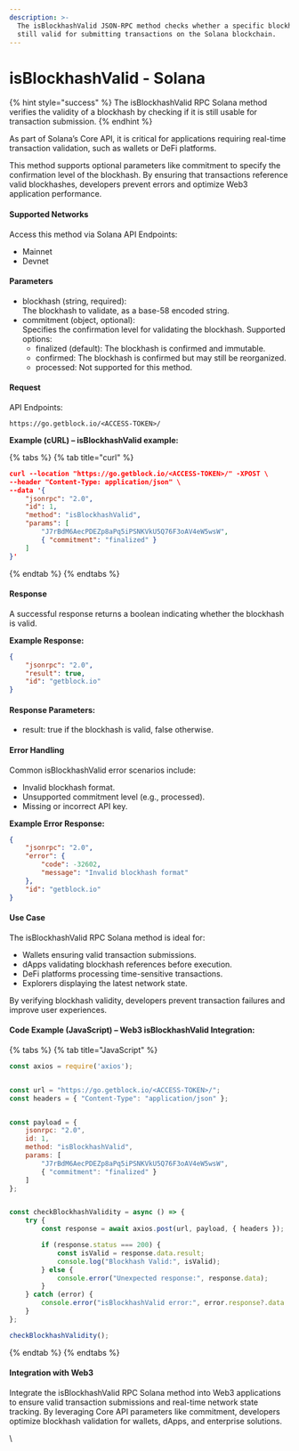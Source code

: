 ```yaml
---
description: >-
  The isBlockhashValid JSON-RPC method checks whether a specific blockhash is
  still valid for submitting transactions on the Solana blockchain.
---
```


# isBlockhashValid - Solana

{% hint style="success" %}
The isBlockhashValid RPC Solana method verifies the validity of a blockhash by checking if it is still usable for transaction submission.
{% endhint %}

&#x20;As part of Solana’s Core API, it is critical for applications requiring real-time transaction validation, such as wallets or DeFi platforms.

This method supports optional parameters like commitment to specify the confirmation level of the blockhash. By ensuring that transactions reference valid blockhashes, developers prevent errors and optimize Web3 application performance.

#### Supported Networks

Access this method via Solana API Endpoints:

* Mainnet
* Devnet

#### Parameters

* blockhash (string, required):\
  The blockhash to validate, as a base-58 encoded string.
* commitment (object, optional):\
  Specifies the confirmation level for validating the blockhash. Supported options:
  * finalized (default): The blockhash is confirmed and immutable.
  * confirmed: The blockhash is confirmed but may still be reorganized.
  * processed: Not supported for this method.

#### Request

API Endpoints:

```
https://go.getblock.io/<ACCESS-TOKEN>/
```

**Example (cURL) – isBlockhashValid example:**

{% tabs %}
{% tab title="curl" %}
```json
curl --location "https://go.getblock.io/<ACCESS-TOKEN>/" -XPOST \
--header "Content-Type: application/json" \
--data '{
    "jsonrpc": "2.0",
    "id": 1,
    "method": "isBlockhashValid",
    "params": [
        "J7rBdM6AecPDEZp8aPq5iPSNKVkU5Q76F3oAV4eW5wsW",
        { "commitment": "finalized" }
    ]
}'
```
{% endtab %}
{% endtabs %}

#### Response

A successful response returns a boolean indicating whether the blockhash is valid.

**Example Response:**

```json
{  
    "jsonrpc": "2.0",  
    "result": true,  
    "id": "getblock.io"  
}
```

#### Response Parameters:

* result: true if the blockhash is valid, false otherwise.

#### Error Handling

Common isBlockhashValid error scenarios include:

* Invalid blockhash format.
* Unsupported commitment level (e.g., processed).
* Missing or incorrect API key.

**Example Error Response:**

```json
{  
    "jsonrpc": "2.0",  
    "error": {  
        "code": -32602,  
        "message": "Invalid blockhash format"  
    },  
    "id": "getblock.io"  
}
```

#### Use Case

The isBlockhashValid RPC Solana method is ideal for:

* Wallets ensuring valid transaction submissions.
* dApps validating blockhash references before execution.
* DeFi platforms processing time-sensitive transactions.
* Explorers displaying the latest network state.

By verifying blockhash validity, developers prevent transaction failures and improve user experiences.

#### Code Example (JavaScript) – Web3 isBlockhashValid Integration:

{% tabs %}
{% tab title="JavaScript" %}
```javascript
const axios = require('axios');


const url = "https://go.getblock.io/<ACCESS-TOKEN>/"; 
const headers = { "Content-Type": "application/json" };


const payload = {
    jsonrpc: "2.0",
    id: 1, 
    method: "isBlockhashValid",
    params: [
        "J7rBdM6AecPDEZp8aPq5iPSNKVkU5Q76F3oAV4eW5wsW",
        { "commitment": "finalized" }
    ]
};


const checkBlockhashValidity = async () => {
    try {
        const response = await axios.post(url, payload, { headers });

        if (response.status === 200) {
            const isValid = response.data.result;
            console.log("Blockhash Valid:", isValid);
        } else {
            console.error("Unexpected response:", response.data);
        }
    } catch (error) {
        console.error("isBlockhashValid error:", error.response?.data || error.message);
    }
};

checkBlockhashValidity();

```
{% endtab %}
{% endtabs %}

#### Integration with Web3

Integrate the isBlockhashValid RPC Solana method into Web3 applications to ensure valid transaction submissions and real-time network state tracking. By leveraging Core API parameters like commitment, developers optimize blockhash validation for wallets, dApps, and enterprise solutions.

\
